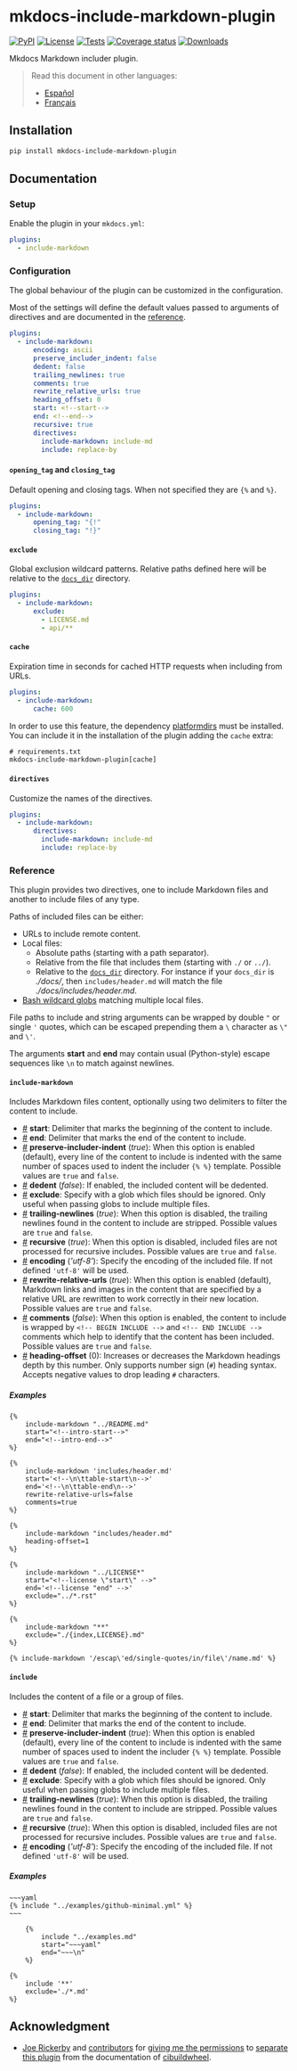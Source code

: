 <!-- mdpo-disable-next-line -->

# mkdocs-include-markdown-plugin

<!-- mdpo-disable -->

[![PyPI][pypi-version-badge-link]][pypi-link]
[![License][license-image]][license-link]
[![Tests][tests-image]][tests-link]
[![Coverage status][coverage-image]][coverage-link]
[![Downloads][downloads-image]][downloads-link]

<!-- mdpo-enable -->

Mkdocs Markdown includer plugin.

<!-- mdpo-disable -->
<!-- mdpo-enable-next-line -->

> Read this document in other languages:
>
> - [Español][es-readme-link]
> - [Français][fr-readme-link]

<!-- mdpo-enable -->

## Installation

```bash
pip install mkdocs-include-markdown-plugin
```

## Documentation

### Setup

Enable the plugin in your `mkdocs.yml`:

```yaml
plugins:
  - include-markdown
```

### Configuration

The global behaviour of the plugin can be customized in the configuration.

Most of the settings will define the default values passed to arguments
of directives and are documented in the [reference](#reference).

```yaml
plugins:
  - include-markdown:
      encoding: ascii
      preserve_includer_indent: false
      dedent: false
      trailing_newlines: true
      comments: true
      rewrite_relative_urls: true
      heading_offset: 0
      start: <!--start-->
      end: <!--end-->
      recursive: true
      directives:
        include-markdown: include-md
        include: replace-by
```

#### `opening_tag` and `closing_tag`

Default opening and closing tags. When not specified they are `{%` and `%}`.

```yaml
plugins:
  - include-markdown:
      opening_tag: "{!"
      closing_tag: "!}"
```

<!-- mdpo-disable-next-line -->

#### `exclude`

Global exclusion wildcard patterns. Relative paths defined here will be
relative to the [`docs_dir`] directory.

```yaml
plugins:
  - include-markdown:
      exclude:
        - LICENSE.md
        - api/**
```

<!-- mdpo-disable-next-line -->

#### `cache`

Expiration time in seconds for cached HTTP requests when including from URLs.

```yaml
plugins:
  - include-markdown:
      cache: 600
```

In order to use this feature, the dependency [platformdirs] must be installed.
You can include it in the installation of the plugin adding the `cache` extra:

```txt
# requirements.txt
mkdocs-include-markdown-plugin[cache]
```

<!-- mdpo-disable-next-line -->

#### `directives`

Customize the names of the directives.

```yaml
plugins:
  - include-markdown:
      directives:
        include-markdown: include-md
        include: replace-by
```

### Reference

This plugin provides two directives, one to include Markdown files and another
to include files of any type.

Paths of included files can be either:

- URLs to include remote content.
- Local files:
  - Absolute paths (starting with a path separator).
  - Relative from the file that includes them (starting with `./` or `../`).
  - Relative to the [`docs_dir`] directory. For instance if your `docs_dir` is
    _./docs/_, then `includes/header.md` will match the file
    _./docs/includes/header.md_.
- [Bash wildcard globs] matching multiple local files.

File paths to include and string arguments can be wrapped by double `"` or
single `'` quotes, which can be escaped prepending them a `\` character as
`\"` and `\'`.

The arguments **start** and **end** may contain usual (Python-style) escape
sequences like `\n` to match against newlines.

<!-- mdpo-disable-next-line -->

#### **`include-markdown`**

Includes Markdown files content, optionally using two delimiters to filter the
content to include.

- <a name="include-markdown_start" href="#include-markdown_start">#</a>
  **start**: Delimiter that marks the beginning of the content to include.
- <a name="include-markdown_end" href="#include-markdown_end">#</a>
  **end**: Delimiter that marks the end of the content to include.
- <a name="include-markdown_preserve-includer-indent" href="#include-markdown_preserve-includer-indent">#</a>
  **preserve-includer-indent** (_true_): When this option is enabled (default),
  every line of the content to include is indented with the same number of
  spaces used to indent the includer `{% %}` template. Possible values are
  `true` and `false`.
- <a name="include-markdown_dedent" href="#include-markdown_dedent">#</a>
  **dedent** (_false_): If enabled, the included content will be dedented.
- <a name="include-markdown_exclude" href="#include-markdown_exclude">#</a>
  **exclude**: Specify with a glob which files should be ignored. Only useful
  when passing globs to include multiple files.
- <a name="include-markdown_trailing-newlines" href="#include-markdown_trailing-newlines">#</a>
  **trailing-newlines** (_true_): When this option is disabled, the trailing newlines
  found in the content to include are stripped. Possible values are `true` and `false`.
- <a name="include-markdown_recursive" href="#include-markdown_recursive">#</a>
  **recursive** (_true_): When this option is disabled, included files are not
  processed for recursive includes. Possible values are `true` and `false`.
- <a name="include-markdown_encoding" href="#include-markdown_encoding">#</a>
  **encoding** (_'utf-8'_): Specify the encoding of the included file.
  If not defined `'utf-8'` will be used.
- <a name="include-markdown_rewrite-relative-urls" href="#include-markdown_rewrite-relative-urls">#</a>
  **rewrite-relative-urls** (_true_): When this option is enabled (default),
  Markdown links and images in the content that are specified by a relative URL
  are rewritten to work correctly in their new location. Possible values are
  `true` and `false`.
- <a name="include-markdown_comments" href="#include-markdown_comments">#</a>
  **comments** (_false_): When this option is enabled, the content to include
  is wrapped by `<!-- BEGIN INCLUDE -->` and `<!-- END INCLUDE -->` comments
  which help to identify that the content has been included. Possible values
  are `true` and `false`.
- <a name="include-markdown_heading-offset" href="#include-markdown_heading-offset">#</a>
  **heading-offset** (0): Increases or decreases the Markdown headings depth
  by this number. Only supports number sign (`#`) heading syntax. Accepts
  negative values to drop leading `#` characters.

##### Examples

```jinja
{%
    include-markdown "../README.md"
    start="<!--intro-start-->"
    end="<!--intro-end-->"
%}
```

```jinja
{%
    include-markdown 'includes/header.md'
    start='<!--\n\ttable-start\n-->'
    end='<!--\n\ttable-end\n-->'
    rewrite-relative-urls=false
    comments=true
%}
```

```jinja
{%
    include-markdown "includes/header.md"
    heading-offset=1
%}
```

```jinja
{%
    include-markdown "../LICENSE*"
    start="<!--license \"start\" -->"
    end='<!--license "end" -->'
    exclude="../*.rst"
%}
```

```jinja
{%
    include-markdown "**"
    exclude="./{index,LICENSE}.md"
%}
```

```jinja
{% include-markdown '/escap\'ed/single-quotes/in/file\'/name.md' %}
```

<!-- mdpo-disable-next-line -->

#### **`include`**

Includes the content of a file or a group of files.

- <a name="include_start" href="#include_start">#</a>
  **start**: Delimiter that marks the beginning of the content to include.
- <a name="include_end" href="#include_end">#</a>
  **end**: Delimiter that marks the end of the content to include.
- <a name="include_preserve-includer-indent" href="#include_preserve-includer-indent">#</a>
  **preserve-includer-indent** (_true_): When this option is enabled (default),
  every line of the content to include is indented with the same number of
  spaces used to indent the includer `{% %}` template. Possible values are
  `true` and `false`.
- <a name="include_dedent" href="#include_dedent">#</a>
  **dedent** (_false_): If enabled, the included content will be dedented.
- <a name="include_exclude" href="#include_exclude">#</a>
  **exclude**: Specify with a glob which files should be ignored. Only useful
  when passing globs to include multiple files.
- <a name="include_trailing-newlines" href="#include_trailing-newlines">#</a>
  **trailing-newlines** (_true_): When this option is disabled, the trailing newlines
  found in the content to include are stripped. Possible values are `true` and `false`.
- <a name="include_recursive" href="#include_recursive">#</a>
  **recursive** (_true_): When this option is disabled, included files are not
  processed for recursive includes. Possible values are `true` and `false`.
- <a name="include_encoding" href="#include_encoding">#</a>
  **encoding** (_'utf-8'_): Specify the encoding of the included file.
  If not defined `'utf-8'` will be used.

##### Examples

```jinja
~~~yaml
{% include "../examples/github-minimal.yml" %}
~~~
```

```jinja
    {%
        include "../examples.md"
        start="~~~yaml"
        end="~~~\n"
    %}
```

```jinja
{%
    include '**'
    exclude='./*.md'
%}
```

## Acknowledgment

- [Joe Rickerby] and [contributors] for
  [giving me the permissions][cibuildwheel-470] to
  [separate this plugin][cibuildwheel-475] from the
  documentation of [cibuildwheel][cibuildwheel-repo-link].

[Bash wildcard globs]: https://facelessuser.github.io/wcmatch/glob/#syntax

<!-- mdpo-disable -->

[pypi-link]: https://pypi.org/project/mkdocs-include-markdown-plugin
[pypi-version-badge-link]: https://img.shields.io/pypi/v/mkdocs-include-markdown-plugin?logo=pypi&logoColor=white
[tests-image]: https://img.shields.io/github/actions/workflow/status/mondeja/mkdocs-include-markdown-plugin/ci.yml?logo=github&label=tests&branch=master
[tests-link]: https://github.com/mondeja/mkdocs-include-markdown-plugin/actions?query=workflow%3ACI
[coverage-image]: https://img.shields.io/codecov/c/github/mondeja/mkdocs-include-markdown-plugin?logo=codecov&logoColor=white
[coverage-link]: https://app.codecov.io/gh/mondeja/mkdocs-include-markdown-plugin
[license-image]: https://img.shields.io/pypi/l/mkdocs-include-markdown-plugin?color=light-green&logo=apache&logoColor=white
[license-link]: https://github.com/mondeja/mkdocs-include-markdown-plugin/blob/master/LICENSE
[downloads-image]: https://img.shields.io/pypi/dm/mkdocs-include-markdown-plugin
[downloads-link]: https://pepy.tech/project/mkdocs-include-markdown-plugin
[platformdirs]: https://pypi.org/project/platformdirs/
[cibuildwheel-470]: https://github.com/pypa/cibuildwheel/issues/470
[cibuildwheel-475]: https://github.com/pypa/cibuildwheel/pull/475
[cibuildwheel-repo-link]: https://github.com/pypa/cibuildwheel
[es-readme-link]: https://github.com/mondeja/mkdocs-include-markdown-plugin/blob/master/locale/es/README.md
[fr-readme-link]: https://github.com/mondeja/mkdocs-include-markdown-plugin/blob/master/locale/fr/README.md
[`docs_dir`]: https://www.mkdocs.org/user-guide/configuration/#docs_dir
[Joe Rickerby]: https://github.com/joerick
[contributors]: https://github.com/mondeja/mkdocs-include-markdown-plugin/graphs/contributors
